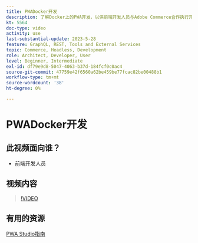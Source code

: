 ```yaml
---
title: PWADocker开发
description: 了解Docker上的PWA开发，以供前端开发人员与Adobe Commerce合作执行开发任务。
kt: 5564
doc-type: video
activity: use
last-substantial-update: 2023-5-28
feature: GraphQL, REST, Tools and External Services
topic: Commerce, Headless, Development
role: Architect, Developer, User
level: Beginner, Intermediate
exl-id: df79e9d8-5047-4063-b37d-184fcf0c0ac4
source-git-commit: 47759e42f6560a62be459be77fcac82be00488b1
workflow-type: tm+mt
source-wordcount: '38'
ht-degree: 0%

---
```


# PWADocker开发

## 此视频面向谁？

- 前端开发人员

## 视频内容

>[!VIDEO](https://video.tv.adobe.com/v/3430970?quality=12&learn=on&captions=chi_hans)

## 有用的资源

[PWA Studio指南](https://developer.adobe.com/commerce/pwa-studio/)
